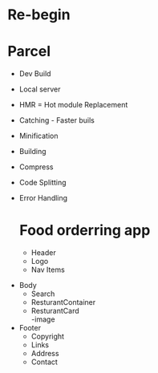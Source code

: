 # Re-begin
# Parcel
- Dev Build
- Local server
- HMR = Hot module Replacement
- Catching - Faster buils
- Minification
- Building
- Compress
- Code Splitting
- Error Handling

 


    # Food orderring app
    * Header
    - Logo
    - Nav Items
 * Body
    - Search
    - ResturantContainer
    - ResturantCard\
    -image
  * Footer
    - Copyright
    - Links
    - Address
    - Contact